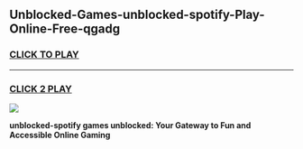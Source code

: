 
## Unblocked-Games-unblocked-spotify-Play-Online-Free-qgadg
<h3>
<a href="https://premium76.site?title=unblocked-spotify&ref=26A">CLICK TO PLAY</a></h3>
<hr>

<h3>
<a href="https://premium76.site?title=unblocked-spotify&ref=26A">CLICK 2 PLAY</a>
  
</h3>

<a href="https://premium76.site?title=unblocked-spotify&ref=26A"><img src="https://clearcache.store/games.png"></a>


**unblocked-spotify games unblocked: Your Gateway to Fun and Accessible Online Gaming**
